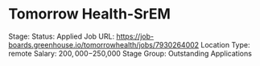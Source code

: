 # Tomorrow Health-SrEM

Stage: Status: Applied
Job URL: https://job-boards.greenhouse.io/tomorrowhealth/jobs/7930264002
Location Type: remote
Salary: $200,000-$250,000
Stage Group: Outstanding Applications